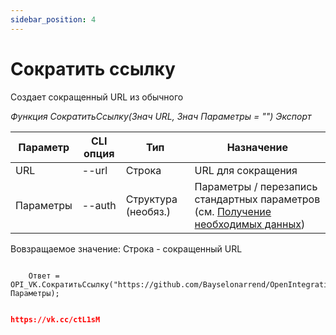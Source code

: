 ```yaml
---
sidebar_position: 4
---
```


# Сократить ссылку
Создает сокращенный URL из обычного

*Функция СократитьСсылку(Знач URL, Знач Параметры = "") Экспорт*

  | Параметр | CLI опция | Тип | Назначение |
  |-|-|-|-|
  | URL | --url | Строка | URL для сокращения |
  | Параметры | --auth | Структура (необяз.) | Параметры / перезапись стандартных параметров (см. [Получение необходимых данных](../)) |
  
  Вовзращаемое значение: Строка - сокращенный URL

```bsl title="Пример кода"
			
	Ответ = OPI_VK.СократитьСсылку("https://github.com/Bayselonarrend/OpenIntegrations", Параметры);

```

```json title="Результат"

https://vk.cc/ctL1sM

```
